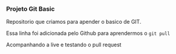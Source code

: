 ### Projeto Git Basic
Repositorio que criamos para apender o basico de GIT.

Essa linha foi adicionada pelo Github para aprendermos o `git pull`

Acompanhando a live e testando o pull request
